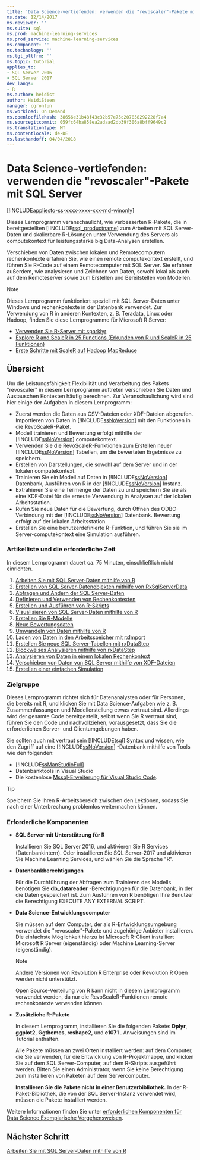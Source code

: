 ```yaml
---
title: 'Data Science-vertiefenden: verwenden die "revoscaler"-Pakete mit SQL Server | Microsoft Docs'
ms.date: 12/14/2017
ms.reviewer: ''
ms.suite: sql
ms.prod: machine-learning-services
ms.prod_service: machine-learning-services
ms.component: ''
ms.technology: ''
ms.tgt_pltfrm: ''
ms.topic: tutorial
applies_to:
- SQL Server 2016
- SQL Server 2017
dev_langs:
- R
ms.author: heidist
author: HeidiSteen
manager: cgronlun
ms.workload: On Demand
ms.openlocfilehash: 38656e31b48f43c32b57e75c207858292228f7a4
ms.sourcegitcommit: 059fc64ba858ea2adaad2db39f306a8bff9649c2
ms.translationtype: MT
ms.contentlocale: de-DE
ms.lasthandoff: 04/04/2018
---
```

# <a name="data-science-deep-dive-using-the-revoscaler-packages-with-sql-server"></a>Data Science-vertiefenden: verwenden die "revoscaler"-Pakete mit SQL Server
[!INCLUDE[appliesto-ss-xxxx-xxxx-xxx-md-winonly](../../includes/appliesto-ss-xxxx-xxxx-xxx-md-winonly.md)]

Dieses Lernprogramm veranschaulicht, wie verbesserten R-Pakete, die in bereitgestellten [!INCLUDE[rsql_productname](../../includes/rsql-productname-md.md)] zum Arbeiten mit SQL Server-Daten und skalierbare R-Lösungen unter Verwendung des Servers als computekontext für leistungsstarke big Data-Analysen erstellen.

Verschieben von Daten zwischen lokalen und Remotecomputern rechenkontexte erfahren Sie, wie einen remote computekontext erstellt, und führen Sie R-Code auf einem Remotecomputer mit SQL Server. Sie erfahren außerdem, wie analysieren und Zeichnen von Daten, sowohl lokal als auch auf dem Remoteserver sowie zum Erstellen und Bereitstellen von Modellen.

> [!NOTE]
> 
> Dieses Lernprogramm funktioniert speziell mit SQL Server-Daten unter Windows und rechenkontexte in der Datenbank verwendet. Zur Verwendung von R in anderen Kontexten, z. B. Teradata, Linux oder Hadoop, finden Sie diese Lernprogramme für Microsoft R Server: 
> + [Verwenden Sie R-Server mit sparklyr](https://docs.microsoft.com/machine-learning-server/r/tutorial-sparklyr-revoscaler)
> + [Explore R and ScaleR in 25 Functions (Erkunden von R und ScaleR in 25 Funktionen)](https://docs.microsoft.com/machine-learning-server/r/tutorial-r-to-revoscaler)
> + [Erste Schritte mit ScaleR auf Hadoop MapReduce](https://docs.microsoft.com/machine-learning-server/r/how-to-revoscaler-hadoop)

## <a name="overview"></a>Übersicht

Um die Leistungsfähigkeit Flexibilität und Verarbeitung des Pakets "revoscaler" in diesem Lernprogramm auftreten verschieben Sie Daten und Austauschen Kontexten häufig berechnen. Zur Veranschaulichung wird sind hier einige der Aufgaben in diesem Lernprogramm:

+ Zuerst werden die Daten aus CSV-Dateien oder XDF-Dateien abgerufen. Importieren von Daten in [!INCLUDE[ssNoVersion](../../includes/ssnoversion-md.md)] mit den Funktionen in die RevoScaleR-Paket.
+ Modell trainieren und Bewertung erfolgt mithilfe der [!INCLUDE[ssNoVersion](../../includes/ssnoversion-md.md)] computekontext. 
+ Verwenden Sie die RevoScaleR-Funktionen zum Erstellen neuer [!INCLUDE[ssNoVersion](../../includes/ssnoversion-md.md)] Tabellen, um die bewerteten Ergebnisse zu speichern.
+ Erstellen von Darstellungen, die sowohl auf dem Server und in der lokalen computekontext.
+ Trainieren Sie ein Modell auf Daten in [!INCLUDE[ssNoVersion](../../includes/ssnoversion-md.md)] Datenbank, Ausführen von R in der [!INCLUDE[ssNoVersion](../../includes/ssnoversion-md.md)] Instanz.
+ Extrahieren Sie eine Teilmenge der Daten zu und speichern Sie sie als eine XDF-Datei für die erneute Verwendung in Analysen auf der lokalen Arbeitsstation.
+ Rufen Sie neue Daten für die Bewertung, durch Öffnen des ODBC-Verbindung mit der [!INCLUDE[ssNoVersion](../../includes/ssnoversion-md.md)] Datenbank. Bewertung erfolgt auf der lokalen Arbeitsstation.
+ Erstellen Sie eine benutzerdefinierte R-Funktion, und führen Sie sie im Server-computekontext eine Simulation ausführen.

### <a name="article-list-and-time-required"></a>Artikelliste und die erforderliche Zeit

In diesem Lernprogramm dauert ca. 75 Minuten, einschließlich nicht einrichten.

1. [Arbeiten Sie mit SQL Server-Daten mithilfe von R](../../advanced-analytics/tutorials/deepdive-work-with-sql-server-data-using-r.md)
2. [Erstellen von SQL Server-Datenobjekten mithilfe von RxSqlServerData](../../advanced-analytics/tutorials/deepdive-create-sql-server-data-objects-using-rxsqlserverdata.md)
3. [Abfragen und Ändern der SQL Server-Daten](../../advanced-analytics/tutorials/deepdive-query-and-modify-the-sql-server-data.md)
4. [Definieren und Verwenden von Rechenkontexten](../../advanced-analytics/tutorials/deepdive-define-and-use-compute-contexts.md)
5. [Erstellen und Ausführen von R-Skripts](../../advanced-analytics/tutorials/deepdive-create-and-run-r-scripts.md)
6. [Visualisieren von SQL Server-Daten mithilfe von R](../../advanced-analytics/tutorials/deepdive-visualize-sql-server-data-using-r.md)
7. [Erstellen Sie R-Modelle](../../advanced-analytics/tutorials/deepdive-create-models.md)
8. [Neue Bewertungsdaten](../../advanced-analytics/tutorials/deepdive-score-new-data.md)
9. [Umwandeln von Daten mithilfe von R](../../advanced-analytics/tutorials/deepdive-transform-data-using-r.md)
10. [Laden von Daten in den Arbeitsspeicher mit rxImport](../../advanced-analytics/tutorials/deepdive-load-data-into-memory-using-rximport.md)
11. [Erstellen Sie neue SQL Server-Tabellen mit rxDataStep](../../advanced-analytics/tutorials/deepdive-create-new-sql-server-table-using-rxdatastep.md)
12. [Blockweises Analysieren mithilfe von rxDataStep](../../advanced-analytics/tutorials/deepdive-perform-chunking-analysis-using-rxdatastep.md)
13. [Analysieren von Daten in einem lokalen Rechenkontext](../../advanced-analytics/tutorials/deepdive-analyze-data-in-local-compute-context.md)
14. [Verschieben von Daten von SQL Server mithilfe von XDF-Dateien](../../advanced-analytics/tutorials/deepdive-move-data-between-sql-server-and-xdf-file.md)
15. [Erstellen einer einfachen Simulation](../../advanced-analytics/tutorials/deepdive-create-a-simple-simulation.md)

### <a name="target-audience"></a>Zielgruppe

Dieses Lernprogramm richtet sich für Datenanalysten oder für Personen, die bereits mit R, und klicken Sie mit Data Science-Aufgaben wie z. B. Zusammenfassungen und Modellerstellung etwas vertraut sind.  Allerdings wird der gesamte Code bereitgestellt, selbst wenn Sie R vertraut sind, führen Sie den Code und nachvollziehen, vorausgesetzt, dass Sie die erforderlichen Server- und Clientumgebungen haben.

Sie sollten auch mit vertraut sein [!INCLUDE[tsql](../../includes/tsql-md.md)] Syntax und wissen, wie den Zugriff auf eine [!INCLUDE[ssNoVersion](../../includes/ssnoversion-md.md)] -Datenbank mithilfe von Tools wie den folgenden:

+ [!INCLUDE[ssManStudioFull](../../includes/ssmanstudiofull-md.md)] 
+ Datenbanktools in Visual Studio 
+ Die kostenlose [Mssql-Erweiterung für Visual Studio Code](https://docs.microsoft.com/sql/linux/sql-server-linux-develop-use-vscode).
  
> [!TIP]
> Speichern Sie Ihren R-Arbeitsbereich zwischen den Lektionen, sodass Sie nach einer Unterbrechung problemlos weitermachen können.

### <a name="prerequisites"></a>Erforderliche Komponenten

- **SQL Server mit Unterstützung für R**
  
    Installieren Sie SQL Server 2016, und aktivieren Sie R Services (Datenbankintern). Oder installieren Sie SQL Server-2017 und aktivieren Sie Machine Learning Services, und wählen Sie die Sprache "R".
  
-  **Datenbankberechtigungen**
  
    Für die Durchführung der Abfragen zum Trainieren des Modells benötigen Sie **db_datareader** -Berechtigungen für die Datenbank, in der die Daten gespeichert ist. Zum Ausführen von R benötigen Ihre Benutzer die Berechtigung EXECUTE ANY EXTERNAL SCRIPT.

-   **Data Science-Entwicklungscomputer**
  
    Sie müssen auf dem Computer, der als R-Entwicklungsumgebung verwendet die "revoscaler"-Pakete und zugehörige Anbieter installieren. Die einfachste Möglichkeit hierzu ist Microsoft R-Client installiert Microsoft R Server (eigenständig) oder Machine Learning-Server (eigenständig). 
      
    > [!NOTE] 
    > Andere Versionen von Revolution R Enterprise oder Revolution R Open werden nicht unterstützt.
    > 
    > Open Source-Verteilung von R kann nicht in diesem Lernprogramm verwendet werden, da nur die RevoScaleR-Funktionen remote rechenkontexte verwenden können.
  
-   **Zusätzliche R-Pakete**
  
    In diesem Lernprogramm, installieren Sie die folgenden Pakete: **Dplyr**, **ggplot2**, **Ggthemes**, **reshape2**, und **e1071** . Anweisungen sind im Tutorial enthalten.
  
    Alle Pakete müssen an zwei Orten installiert werden: auf dem Computer, die Sie verwenden, für die Entwicklung von R-Projektmappe, und klicken Sie auf dem SQL Server-Computer, auf dem R-Skripts ausgeführt werden. Bitten Sie einen Administrator, wenn Sie keine Berechtigung zum Installieren von Paketen auf dem Servercomputer. 
    
    **Installieren Sie die Pakete nicht in einer Benutzerbibliothek.** In der R-Paket-Bibliothek, die von der SQL Server-Instanz verwendet wird, müssen die Pakete installiert werden.

Weitere Informationen finden Sie unter [erforderlichen Komponenten für Data Science Exemplarische Vorgehensweisen](../../advanced-analytics/tutorials/walkthrough-prerequisites-for-data-science-walkthroughs.md).

## <a name="next-step"></a>Nächster Schritt

[Arbeiten Sie mit SQL Server-Daten mithilfe von R](../../advanced-analytics/tutorials/deepdive-work-with-sql-server-data-using-r.md)

